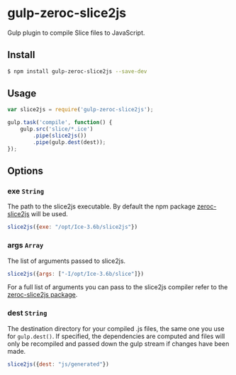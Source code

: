 # gulp-zeroc-slice2js
Gulp plugin to compile Slice files to JavaScript.

## Install
```bash
$ npm install gulp-zeroc-slice2js --save-dev
```

## Usage
```js
var slice2js = require('gulp-zeroc-slice2js');

gulp.task('compile', function() {
    gulp.src('slice/*.ice')
        .pipe(slice2js())
        .pipe(gulp.dest(dest));
});
```

## Options

### exe `String` 

The path to the slice2js executable. By default the npm package [zeroc-slice2js](https://github.com/ZeroC-Inc/zeroc-slice2js) will be used.

```js
slice2js({exe: "/opt/Ice-3.6b/slice2js"})
```

### args `Array`

The list of arguments passed to slice2js.

```js
slice2js({args: ["-I/opt/Ice-3.6b/slice"]})
```

For a full list of arguments you can pass to the slice2js compiler refer to the [zeroc-slice2js package](https://github.com/ZeroC-Inc/zeroc-slice2js).

### dest `String`

The destination directory for your compiled .js files, the same one you use for ``gulp.dest()``. If specified, the dependencies are computed and files will only be recompiled and passed down the gulp stream if changes have been made.

```js
slice2js({dest: "js/generated"})
```

